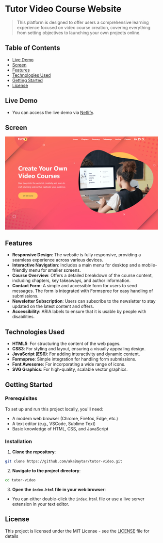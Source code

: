 # Tutor Video Course Website

> This platform is designed to offer users a comprehensive learning experience focused on video course creation, covering everything from setting objectives to launching your own projects online.

## Table of Contents

- [Live Demo](#live-demo)
- [Screen](#screen)
- [Features](#features)
- [Technologies Used](#technologies-used)
- [Getting Started](#getting-started)
- [License](#license)

## Live Demo

- You can access the live demo via [Netlify](https://tutor-video.netlify.app).

## Screen

[<img src="./public/screen.png" />](https://tutor-video.netlify.app)

## Features

- **Responsive Design**: The website is fully responsive, providing a seamless experience across various devices.
- **Interactive Navigation**: Includes a main menu for desktop and a mobile-friendly menu for smaller screens.
- **Course Overview**: Offers a detailed breakdown of the course content, including chapters, key takeaways, and author information.
- **Contact Form**: A simple and accessible form for users to send messages. The form is integrated with Formspree for easy handling of submissions.
- **Newsletter Subscription**: Users can subscribe to the newsletter to stay updated on the latest content and offers.
- **Accessibility**: ARIA labels to ensure that it is usable by people with disabilities.

## Technologies Used

- **HTML5**: For structuring the content of the web pages.
- **CSS3**: For styling and layout, ensuring a visually appealing design.
- **JavaScript (ES6)**: For adding interactivity and dynamic content.
- **Formspree**: Simple integration for handling form submissions.
- **Font Awesome**: For incorporating a wide range of icons.
- **SVG Graphics**: For high-quality, scalable vector graphics.

## Getting Started

### Prerequisites

To set up and run this project locally, you'll need:

- A modern web browser (Chrome, Firefox, Edge, etc.)
- A text editor (e.g., VSCode, Sublime Text)
- Basic knowledge of HTML, CSS, and JavaScript

### Installation

1. **Clone the repository**:

```bash
git clone https://github.com/akaBaytar/tutor-video.git
```

2. **Navigate to the project directory**:

```bash
cd tutor-video
```

3. **Open the `index.html` file in your web browser**:

- You can either double-click the `index.html` file or use a live server extension in your text editor.

## License

This project is licensed under the MIT License - see the [LICENSE](LICENSE.md) file for details
